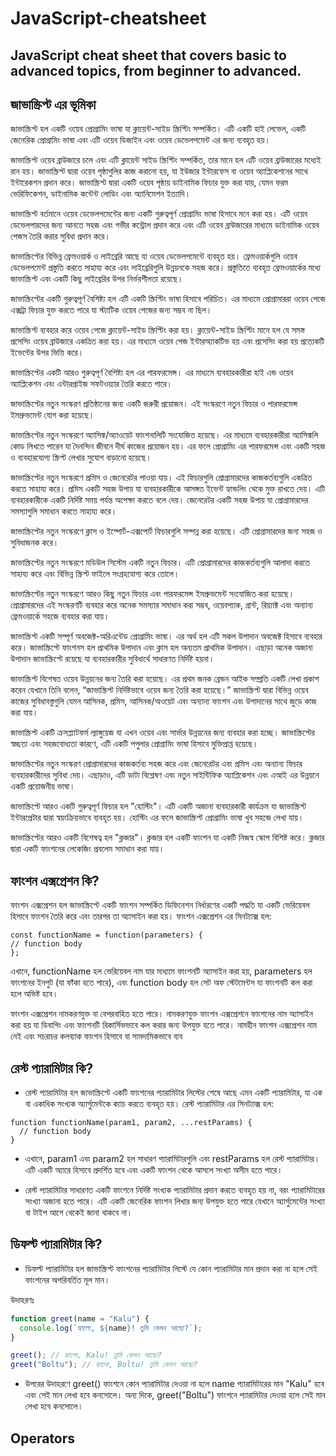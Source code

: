 # JavaScript-cheatsheet

## JavaScript cheat sheet that covers basic to advanced topics, from beginner to advanced.

## জাভাস্ক্রিপ্ট এর ভূমিকা

জাভাস্ক্রিপ্ট হল একটি ওয়েব প্রোগ্রামিং ভাষা যা ক্লায়েন্ট-সাইড স্ক্রিপ্টিং সম্পর্কিত। এটি একটি হাই লেভেল, একটি জেনেরিক প্রোগ্রামিং ভাষা এবং এটি ওয়েব ডিজাইন এবং ওয়েব ডেভেলপমেন্ট এর জন্য ব্যবহৃত হয়।

জাভাস্ক্রিপ্ট ওয়েব ব্রাউজারে চলে এবং এটি ক্লায়েন্ট সাইড স্ক্রিপ্টিং সম্পর্কিত, তার মানে হল এটি ওয়েব ব্রাউজারের মধ্যেই রান হয়। জাভাস্ক্রিপ্ট দ্বারা ওয়েব পৃষ্ঠাগুলির কাজ করানো হয়, যা ইউজার ইন্টারফেস বা ওয়েব অ্যাপ্লিকেশনের সাথে ইন্টারেকশন প্রদান করে। জাভাস্ক্রিপ্ট দ্বারা একটি ওয়েব পৃষ্ঠায় ডাইনামিক ফিচার যুক্ত করা যায়, যেমন ফরম ভেরিফিকেশন, ডাইনামিক কন্টেন্ট লোডিং এবং অ্যানিমেশন ইত্যাদি।

জাভাস্ক্রিপ্ট বর্তমানে ওয়েব ডেভেলপমেন্টের জন্য একটি গুরুত্বপূর্ণ প্রোগ্রামিং ভাষা হিসাবে মনে করা হয়। এটি ওয়েব ডেভেলপারদের জন্য আনতে সহজ এবং গভীর কন্ট্রোল প্রদান করে এবং এটি ওয়েব ব্রাউজারের মাধ্যমে ডাইনামিক ওয়েব পেজস তৈরি করার সুবিধা প্রদান করে।

জাভাস্ক্রিপ্টের বিভিন্ন ফ্রেমওয়ার্ক ও লাইব্রেরি আছে যা ওয়েব ডেভেলপমেন্টে ব্যবহৃত হয়। ফ্রেমওয়ার্কগুলি ওয়েব ডেভেলপমেন্ট প্রস্তুতি করতে সাহায্য করে এবং লাইব্রেরিগুলি উন্নয়নকে সহজ করে। প্রস্তুতিতে ব্যবহৃত ফ্রেমওয়ার্কের মধ্যে জাভাস্ক্রিপ্ট এবং একটি কিছু লাইব্রেরির উপর নির্ভরশীলতা রয়েছে।

জাভাস্ক্রিপ্টের একটি গুরুত্বপূর্ণ বৈশিষ্ট্য হল এটি একটি স্ক্রিপ্টিং ভাষা হিসাবে পরিচিত। এর মাধ্যমে প্রোগ্রামাররা ওয়েব পেজে এক্সট্রা ফিচার যুক্ত করতে পারে যা স্ট্যাটিক ওয়েব পেজের জন্য সম্ভব না ছিল।

জাভাস্ক্রিপ্ট ব্যবহার করে ওয়েব পেজে ক্লায়েন্ট-সাইড স্ক্রিপ্টিং করা হয়। ক্লায়েন্ট-সাইড স্ক্রিপ্টিং মানে হল যে সমস্ত প্রসেসিং ওয়েব ব্রাউজারে একত্রিত করা হয়। এর মাধ্যমে ওয়েব পেজ ইন্টারঅ্যাকটিভ হয় এবং প্রসেসিং করা হয় প্রত্যেকটি ইভেন্টের উপর ভিত্তি করে।

জাভাস্ক্রিপ্টের একটি আরও গুরুত্বপূর্ণ বৈশিষ্ট্য হল এর পারফরমেন্স। এর মাধ্যমে ব্যবহারকারীরা হাই এন্ড ওয়েব অ্যাপ্লিকেশন এবং এন্টারপ্রাইজ সফটওয়্যার তৈরি করতে পারে।

জাভাস্ক্রিপ্টের নতুন সংস্করণ প্রতিষ্ঠানের জন্য একটি জরুরী প্রয়োজন। এই সংস্করণে নতুন ফিচার ও পারফরমেন্স ইমপ্রুভমেন্ট যোগ করা হয়েছে।

জাভাস্ক্রিপ্টের নতুন সংস্করণে অ্যাসিঙ্ক/অ্যাওয়েট ফাংশনালিটি সংযোজিত হয়েছে। এর মাধ্যমে ব্যবহারকারীরা অ্যাসিঙ্কলি কোড লিখতে পারেন যা দৈনন্দিন জীবনে দীর্ঘ কাজের প্রয়োজন হয়। এর ফলে প্রোগ্রামিং এর পারফরমেন্স এবং একটি সহজ ও ব্যবহারযোগ্য স্ক্রিপ্ট লেখার সুযোগ বাড়ানো হয়েছে।

জাভাস্ক্রিপ্টের নতুন সংস্করণে প্রমিস ও জেনেরেটর পাওয়া যায়। এই ফিচারগুলি প্রোগ্রামারদের কাজকর্তব্যগুলি একত্রিত করতে সাহায্য করে। প্রমিস একটি সহজ উপায় যা ব্যবহারকারীকে আসঙ্গত ইভেন্ট হ্যান্ডলিং থেকে মুক্ত রাখতে দেয়। এটি ব্যবহারকারীকে একটি নির্দিষ্ট সময় পর্যন্ত অপেক্ষা করতে বলে দেয়। জেনেরেটর একটি সহজ উপায় যা প্রোগ্রামারদের সমস্যাগুলি সমাধান করতে সাহায্য করে।

জাভাস্ক্রিপ্টের নতুন সংস্করণে ক্লাস ও ইম্পোর্ট-এক্সপোর্ট ফিচারগুলি সম্পন্ন করা হয়েছে। এটি প্রোগ্রামারদের জন্য সহজ ও সুবিধাজনক করে।

জাভাস্ক্রিপ্টের নতুন সংস্করণে মডিউল সিস্টেম একটি নতুন ফিচার। এটি প্রোগ্রামারদের কাজকর্তব্যগুলি আলাদা করতে সাহায্য করে এবং বিভিন্ন স্ক্রিপ্ট ফাইলে সংগ্রহযোগ্য করে তোলে।

জাভাস্ক্রিপ্টের নতুন সংস্করণে আরও কিছু নতুন ফিচার এবং পারফরমেন্স ইমপ্রুভমেন্ট সংযোজিত করা হয়েছে। প্রোগ্রামারদের এই সংস্করণটি ব্যবহার করে অনেক সমস্যার সমাধান করা সম্ভব, ওয়েবপ্যাক, গ্রান্ট, রিয়্যাক্ট এবং অন্যান্য ফ্রেমওয়ার্কে সহজে ব্যবহার করা যায়।

জাভাস্ক্রিপ্ট একটি সম্পূর্ণ অবজেক্ট-অরিএন্টেড প্রোগ্রামিং ভাষা। এর অর্থ হল এটি সকল উপাদান অবজেক্ট হিসাবে ব্যবহার করে। জাভাস্ক্রিপ্টে ফাংশনস হল প্রাথমিক উপাদান এবং ক্লাস হল অন্যতম প্রাথমিক উপাদান। এছাড়া অনেক অজানা উপাদান জাভাস্ক্রিপ্টে রয়েছে যা ব্যবহারকারীর সুবিধার্থে সাধারণত নির্দিষ্ট হয়না।

জাভাস্ক্রিপ্ট বিশেষত ওয়েব উন্নয়নের জন্য তৈরি করা হয়েছে। এর প্রথম জনক ব্রেন্ডন আইক সম্প্রতি একটি লেখা প্রকাশ করেন যেখানে তিনি বলেন, “জাভাস্ক্রিপ্ট নির্দিষ্টভাবে ওয়েব জন্য তৈরি করা হয়েছে।” জাভাস্ক্রিপ্ট দ্বারা বিভিন্ন ওয়েব কাজের সুবিধাবস্তুগুলি যেমন আসিনক, প্রমিস, আসিনক/অওয়েট এবং অন্যান্য ফাংশন এবং উপাদানের সাথে জুড়ে কাজ করা যায়।

জাভাস্ক্রিপ্ট একটি ক্রসপ্ল্যাটফর্ম ল্যাঙ্গুয়েজ যা এখন ওয়েব এবং সার্ভার উন্নয়নের জন্য ব্যবহার করা হচ্ছে। জাভাস্ক্রিপ্টের স্বচ্ছতা এবং সহজবোধ্যতা কারণে, এটি একটি পপুলার প্রোগ্রামিং ভাষা হিসাবে মুক্তিপ্রাপ্ত হয়েছে।

জাভাস্ক্রিপ্টের নতুন সংস্করণ প্রোগ্রামারদের কাজকর্তব্য সহজ করে এবং জেনেরেটর এবং প্রমিস এবং অন্যান্য ফিচার ব্যবহারকারীদের সুবিধা দেয়। এছাড়াও, এটি ডাটা বিশ্লেষণ এবং নতুন সাইন্টিফিক অ্যাপ্লিকেশন এবং এআই এর উন্নয়নে একটি প্রয়োজনীয় ভাষা।

জাভাস্ক্রিপ্টে আরও একটি গুরুত্বপূর্ণ ফিচার হল "হোস্টিং"। এটি একটি অজানা ব্যবহারকারী কার্যক্রম যা জাভাস্ক্রিপ্ট ইন্টারপ্রেটার দ্বারা স্বয়ংক্রিয়ভাবে ব্যবহৃত হয়। হোস্টিং এর ফলে জাভাস্ক্রিপ্ট প্রোগ্রামিং ভাষা খুব সহজে লেখা যায়।

জাভাস্ক্রিপ্টের আরও একটি বিশেষত্ব হল "ক্লজার"। ক্লজার হল একটি ফাংশন যা একটি নিজস্ব স্কোপ বিশিষ্ট করে। ক্লজার দ্বারা একটি ফাংশনের লেকেজিং প্রবলেম সমাধান করা যায়।

## ফাংশন এক্সপ্রেশন কি?

ফাংশন এক্সপ্রেশন হল জাভাস্ক্রিপ্টে একটি ফাংশন সম্পর্কিত ডিফিনেশন নির্ধারণের একটি পদ্ধতি যা একটি ভেরিয়েবল হিসাবে ফাংশন তৈরি করে এবং তারপর তা অ্যাসাইন করা হয়। ফাংশন এক্সপ্রেশন এর সিনট্যাক্স হল:

```
const functionName = function(parameters) {
// function body
};
```

এখানে, functionName হল ভেরিয়েবল নাম যার মাধ্যমে ফাংশনটি অ্যাসাইন করা হয়, parameters হল ফাংশনের ইনপুট (যা ফাঁকা হতে পারে), এবং function body হল সেট অফ স্টেটমেন্টস যা ফাংশনটি কল করা হলে অভিষ্ট হবে।

ফাংশন এক্সপ্রেশন নামকরণযুক্ত বা বেপরবাহিত হতে পারে। নামকরণযুক্ত ফাংশন এক্সপ্রেশনে ফাংশনের নাম অ্যাসাইন করা হয় যা ডিবাগিং এবং ফাংশনটি রিকার্সিভভাবে কল করার জন্য উপযুক্ত হতে পারে। নামহীন ফাংশন এক্সপ্রেশন নাম নেই এবং সচরাচর কলব্যাক ফাংশন হিসাবে বা সামদামিকভাবে ব্যব

## রেস্ট প্যারামিটার কি?

- রেস্ট প্যারামিটার হল জাভাস্ক্রিপ্টে একটি ফাংশনের প্যারামিটার লিস্টের শেষে আছে এমন একটি প্যারামিটার, যা এক বা একাধিক সংখ্যক অ্যার্গুমেন্টকে ক্যাচ করতে ব্যবহৃত হয়। রেস্ট প্যারামিটার এর সিনট্যাক্স হল:

```
function functionName(param1, param2, ...restParams) {
  // function body
}
```

- এখানে, param1 এবং param2 হল সাধারণ প্যারামিটারগুলি এবং restParams হল রেস্ট প্যারামিটার। এটি একটি অ্যারে হিসাবে প্রদর্শিত হবে এবং একটি ফাংশন থেকে আসলে সংখ্যা অসীম হতে পারে।

- রেস্ট প্যারামিটার সাধারণত একটি ফাংশনে নির্দিষ্ট সংখ্যক প্যারামিটার প্রদান করতে ব্যবহৃত হয় না, বরং প্যারামিটারের সংখ্যা অজানা হতে পারে। এটি একটি জেনেরিক ফাংশন লিখার জন্য উপযুক্ত হতে পারে যেখানে অ্যার্গুমেন্টের সংখ্যা বা টাইপ আগে থেকেই জানা থাকবে না।

## ডিফল্ট প্যারামিটার কি?

- ডিফল্ট প্যারামিটার হল জাভাস্ক্রিপ্ট ফাংশনের প্যারামিটার লিস্টে যে কোন প্যারামিটার মান প্রদান করা না হলে সেই ফাংশনের অপরিবর্তিত মূল মান।

উদাহরণঃ

```js
function greet(name = "Kalu") {
  console.log(`হ্যালো, ${name}! তুমি কেমন আছো?`);
}

greet(); // হ্যালো, Kalu! তুমি কেমন আছো?
greet("Boltu"); // হ্যালো, Boltu! তুমি কেমন আছো?
```

- উপরের উদাহরণে greet() ফাংশনে কোন প্যারামিটার দেওয়া না হলে name প্যারামিটারের মান "Kalu" হবে এবং সেই মান লেখা হবে কনসোলে। অন্য দিকে, greet("Boltu") ফাংশনে প্যারামিটার দেওয়া হলে সেই মান লেখা হবে কনসোলে।

## Operators
